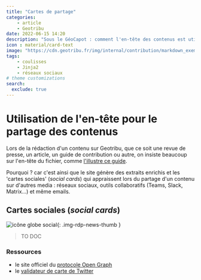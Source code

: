 ```yaml
---
title: "Cartes de partage"
categories:
    - article
    - Geotribu
date: 2022-06-15 14:20
description: "Sous le GéoCapot : comment l'en-tête des contenus est utilisé pour le partage des contenus ('cartes sociales')."
icon : material/card-text
image: "https://cdn.geotribu.fr/img/internal/contribution/markdown_exemple.png"
tags:
    - coulisses
    - Jinja2
    - réseaux sociaux
# theme customizations
search:
  exclude: true
---
```


# Utilisation de l'en-tête pour le partage des contenus

Lors de la rédaction d'un contenu sur Geotribu, que ce soit une revue de presse, un article, un guide de contribution ou autre, on insiste beaucoup sur l'en-tête du fichier, comme [l'illustre ce guide](/contribuer/guides/metadata_yaml_frontmatter/).

Pourquoi ? car c'est ainsi que le site génère des extraits enrichis et les 'cartes sociales' (_social cards_) qui appraissent lors du partage d'un contenu sur d'autres media : réseaux sociaux, outils collaboratifs (Teams, Slack, Matrix...) et même emails.

## Cartes sociales (_social cards_)

![icône globe social](https://cdn.geotribu.fr/img/internal/icons-rdp-news/social.png "icône globe social"){: .img-rdp-news-thumb }

> TO DOC

### Ressources

- le site officiel du [protocole Open Graph](https://ogp.me/)
- le [validateur de carte de Twitter](https://cards-dev.twitter.com/validator/)
